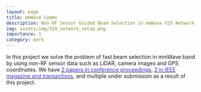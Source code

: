 ```yaml
---
layout: page
title: mmWave Comms
description: Non-RF Sensor Guided Beam Selection in mmWave V2X Network
img: assets/img/V2X_network_setup.png
importance: 1
category: work
---
```


In this project we solve the problem of fast beam selection in mmWave band by using non-RF sensor data such as LiDAR, camera images and GPS coordinates. We have <a href="https://debashriroy.github.io/conferences/"> <font color="#3333FF">2 papers in conference proceedings</font></a>,
  <a href="https://debashriroy.github.io/journals/"><font color="#3333FF">2 in IEEE magazine and transactions</font></a>, and multiple under submission as a result of this project.
